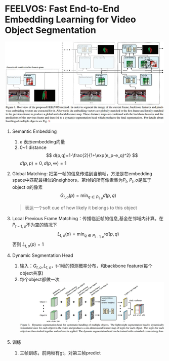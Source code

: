 # FEELVOS: Fast End-to-End Embedding Learning for Video Object Segmentation

![FELLVOS](./.assets/FELLVOS.jpg)

1. Semantic Embedding
   1. $e$ 表示embedding向量
   2. 0~1 distance
   $$ d(p,q)=1-\frac{2}{1+\exp(e_p-e_q)^2} $$
   $d(p,p)=0,d(p,\infty)=1$
2. Global Matching: 把第一帧的信息传递到当前帧，方法是在embedding space中匹配最相似的neighbors。第$t$帧的所有像素集为$P_t$, $P_t,o$是属于object $o$的像素
   $$ G_{t,o}(p)=\min_{q\in P_{1,o}} d(p,q) $$
   > 表达一个soft cue of how likely it belongs to this object

3. Local Previous Frame Matching：传播临近帧的信息,基金在邻域内计算。在$P_{t-1,o}$不为空的情况下
   $$ L_{t,o}(p)=\min_{q\in P^p_{t-1,o}} d(p,q) $$
   否则 $L_{t,o}(p)=1$

4. Dynamic Segmentation Head
   1. 输入：$G_{t,o},L_{t,o}$，t-1帧的预测概率分布，和backbone feature(每个object共享)
   2. 每个object都做一次
   ![Dyhead](./.assets/Dyhead.jpg)

5. 训练
   1. 三帧训练，前两帧有gt，对第三帧predict

